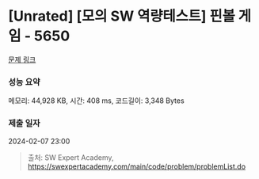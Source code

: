 # [Unrated] [모의 SW 역량테스트] 핀볼 게임 - 5650 

[문제 링크](https://swexpertacademy.com/main/code/problem/problemDetail.do?contestProbId=AWXRF8s6ezEDFAUo) 

### 성능 요약

메모리: 44,928 KB, 시간: 408 ms, 코드길이: 3,348 Bytes

### 제출 일자

2024-02-07 23:00



> 출처: SW Expert Academy, https://swexpertacademy.com/main/code/problem/problemList.do